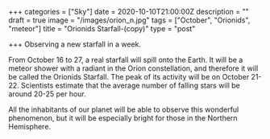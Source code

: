 +++
categories = ["Sky"]
date = 2020-10-10T21:00:00Z
description = ""
draft = true
image = "/images/orion_n.jpg"
tags = ["October", "Orionids", "meteor"]
title = "Orionids Starfall-(copy)"
type = "post"

+++
Observing a new starfall in a week.  
  
From October 16 to 27, a real starfall will spill onto the Earth. It will be a meteor shower with a radiant in the Orion constellation, and therefore it will be called the Orionids Starfall. The peak of its activity will be on October 21-22. Scientists estimate that the average number of falling stars will be around 20-25 per hour.  
  
All the inhabitants of our planet will be able to observe this wonderful phenomenon, but it will be especially bright for those in the Northern Hemisphere.
